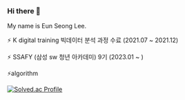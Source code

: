 ### Hi there 👋
My name is Eun Seong Lee.
<br>


<!--
**leunseongl/leunseongl** is a ✨ _special_ ✨ repository because its `README.md` (this file) appears on your GitHub profile.

Here are some ideas to get you started:

- 🔭 I’m currently working on ...
- 🌱 I’m currently learning ...
- 👯 I’m looking to collaborate on ...
- 🤔 I’m looking for help with ...
- 💬 Ask me about ...
- 📫 How to reach me: ...
- 😄 Pronouns: ...
- ⚡ Fun fact: ...
-->

⚡ K digital training 빅데이터 분석 과정 수료 (2021.07 ~ 2021.12)

⚡ SSAFY (삼성 sw 청년 아카데미) 9기 (2023.01 ~ )
<!-- <img src="https://user-images.githubusercontent.com/43779730/171615052-778b95a5-1434-4a01-804a-b30b27fd5c92.png"/> -->




⚡algorithm

[![Solved.ac Profile](http://mazassumnida.wtf/api/generate_badge?boj=anytime0916)](https://solved.ac/anytime0916)
